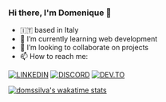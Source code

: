 ### Hi there, I'm Domenique 👋

<!--
**domssilva/domssilva** is a ✨ _special_ ✨ repository because its `README.md` (this file) appears on your GitHub profile.

Here are some ideas to get you started:

- 🔭 I’m currently working on ...
- 🌱 I’m currently learning ...
- 👯 I’m looking to collaborate on ...
- 🤔 I’m looking for help with ...
- 💬 Ask me about ...
- 📫 How to reach me: ...
- 😄 Pronouns: ...
- ⚡ Fun fact: ...
-->

- :it: based in Italy
- 🌱 I’m currently learning web development
- 👯 I’m looking to collaborate on projects
- 📫 How to reach me:

[![LINKEDIN](https://img.shields.io/badge/Linkedin-black?style=for-the-badge&logo=linkedin)](https://www.linkedin.com/in/domenique-silva/)
[![DISCORD](https://img.shields.io/badge/discord-black?style=for-the-badge&logo=discord)](https://discordapp.com/users/6727)
[![DEV.TO](https://img.shields.io/badge/DEV.TO-black?style=for-the-badge&logo=dev.to)](https://dev.to/domss)

<!--START_SECTION:waka-->
<!--END_SECTION:waka-->
[![domssilva's wakatime stats](https://github-readme-stats.vercel.app/api/wakatime?username=domssilva)](https://github.com/anuraghazra/github-readme-stats)
